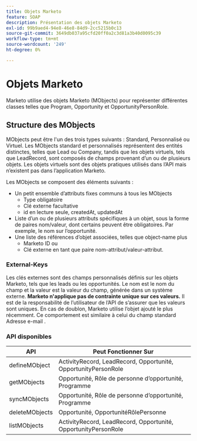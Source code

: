```yaml
---
title: Objets Marketo
feature: SOAP
description: Présentation des objets Marketo
exl-id: 99b9aed4-94e8-46e8-84d9-2cc5215b0c13
source-git-commit: 3649db037a95cfd20ff0a2c3d81a3b40d0095c39
workflow-type: tm+mt
source-wordcount: '249'
ht-degree: 0%

---
```


# Objets Marketo

Marketo utilise des objets Marketo (MObjects) pour représenter différentes classes telles que Program, Opportunity et OpportunityPersonRole.

## Structure des MObjects

MObjects peut être l&#39;un des trois types suivants : Standard, Personnalisé ou Virtuel. Les MObjects standard et personnalisés représentent des entités distinctes, telles que Lead ou Company, tandis que les objets virtuels, tels que LeadRecord, sont composés de champs provenant d’un ou de plusieurs objets. Les objets virtuels sont des objets pratiques utilisés dans l’API mais n’existent pas dans l’application Marketo.

Les MObjects se composent des éléments suivants :

- Un petit ensemble d’attributs fixes communs à tous les MObjects
   - Type obligatoire
   - Clé externe facultative
   - id en lecture seule, createdAt, updatedAt
- Liste d’un ou de plusieurs attributs spécifiques à un objet, sous la forme de paires nom/valeur, dont certains peuvent être obligatoires. Par exemple, le nom sur l’opportunité.
- Une liste des références d’objet associées, telles que object-name plus
   - Marketo ID ou
   - Clé externe en tant que paire nom-attribut/valeur-attribut.

### External-Keys

Les clés externes sont des champs personnalisés définis sur les objets Marketo, tels que les leads ou les opportunités. Le nom est le nom du champ et la valeur est la valeur du champ, générée dans un système externe. **Marketo n&#39;applique pas de contrainte unique sur ces valeurs.** Il est de la responsabilité de l’utilisateur de l’API de s’assurer que les valeurs sont uniques. En cas de doublon, Marketo utilise l’objet ajouté le plus récemment. Ce comportement est similaire à celui du champ standard Adresse e-mail .

### API disponibles

| API | Peut Fonctionner Sur |
|---|---|
| defineMObject | ActivityRecord, LeadRecord, Opportunité, OpportunityPersonRole |
| getMObjects | Opportunité, Rôle de personne d’opportunité, Programme |
| syncMObjects | Opportunité, Rôle de personne d’opportunité, Programme |
| deleteMObjects | Opportunité, OpportunitéRôlePersonne |
| listMObjects | ActivityRecord, LeadRecord, Opportunité, OpportunityPersonRole |
